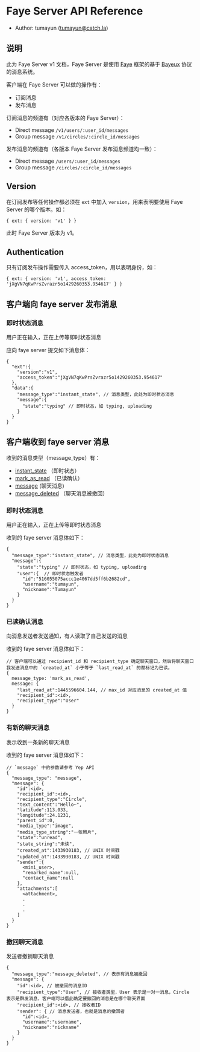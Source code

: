 # Faye Server API Reference

* Author: tumayun (tumayun@catch.la)

<link rel="stylesheet" href="http://yandex.st/highlightjs/6.2/styles/googlecode.min.css">
 
<script src="http://code.jquery.com/jquery-1.7.2.min.js"></script>
<script src="http://yandex.st/highlightjs/6.2/highlight.min.js"></script>
 
<script>hljs.initHighlightingOnLoad();</script>
<script type="text/javascript">
 $(document).ready(function(){
      $("h2,h3,h4,h5,h6").each(function(i,item){
        var tag = $(item).get(0).localName;
        $(item).attr("id","wow"+i);
        $("#category").append('<a class="new'+tag+'" href="#wow'+i+'">'+$(this).text()+'</a></br>');
        $(".newh2").css("margin-left",0);
        $(".newh3").css("margin-left",20);
        $(".newh4").css("margin-left",40);
        $(".newh5").css("margin-left",60);
        $(".newh6").css("margin-left",80);
      });
 });
</script>
<div id="category"></div>

## 说明

此为 Faye Server v1 文档，Faye Server 是使用 [Faye](http://faye.jcoglan.com/) 框架的基于 [Bayeux](http://svn.cometd.org/trunk/bayeux/bayeux.html) 协议的消息系统。

客户端在 Faye Server 可以做的操作有：

* 订阅消息
* 发布消息

订阅消息的频道有（对应各版本的 Faye Server）：

* Direct message `/v1/users/:user_id/messages`
* Group message `/v1/circles/:circle_id/messages`

发布消息的频道有（各版本 Faye Server 发布消息频道均一致）：

* Direct message `/users/:user_id/messages`
* Group message `/circles/:circle_id/messages`

## Version

在订阅发布等任何操作都必须在 `ext` 中加入 `version`，用来表明要使用 Faye Server 的哪个版本。如：

```
{ ext: { version: 'v1' } }
```

此时 Faye Server 版本为 v1。


## Authentication

只有订阅发布操作需要传入 access_token，用以表明身份，如：

```
{ ext: { version: 'v1', access_token: 'jXgVN7qKwPrsZvrazr5o1429260353.954617' } }
```

## 客户端向 faye server 发布消息

### 即时状态消息

用户正在输入，正在上传等即时状态消息

应向 faye server 提交如下消息体：

```
{
  "ext":{
    "version":"v1",
    "access_token":"jXgVN7qKwPrsZvrazr5o1429260353.954617"
  },
  "data":{
    "message_type":"instant_state", // 消息类型，此处为即时状态消息
    "message":{
      "state":"typing" // 即时状态，如 typing, uploading
    }
  }
}
```

## 客户端收到 faye server 消息

收到的消息类型（message_type）有：

* [instant_state](#即时状态消息) （即时状态）
* [mark_as_read](#已读确认消息) （已读确认）
* [message](#有新的聊天消息) (聊天消息)
* [message_deleted](#撤回聊天消息) （聊天消息被撤回）

### 即时状态消息

用户正在输入，正在上传等即时状态消息

收到的 faye server 消息体如下：

```
{
  "message_type":"instant_state", // 消息类型，此处为即时状态消息
  "message":{
    "state":"typing" // 即时状态，如 typing, uploading
    "user":{  // 即时状态触发者
      "id":"516055075accc1e4067dd5ff6b2682cd",
      "username":"tumayun",
      "nickname":"Tumayun"
    }
  }
}
```

### 已读确认消息

向消息发送者发送通知，有人读取了自己发送的消息

收到的 faye server 消息体如下：

```
// 客户端可以通过 recipient_id 和 recipient_type 确定聊天窗口，然后将聊天窗口我发送消息中的 `created_at` 小于等于 `last_read_at` 的都标记为已读。
{
  message_type: 'mark_as_read',
  message: {
    "last_read_at":1445596604.144, // max_id 对应消息的 created_at 值
    "recipient_id":<id>,
    "recipient_type":"User"
  }
}
```

### 有新的聊天消息

表示收到一条新的聊天消息

收到的 faye server 消息体如下：

``` 
// `message` 中的参数请参考 Yep API
{
  "message_type": "message",
  "message": {
    "id":<id>,
    "recipient_id":<id>,
    "recipient_type":"Circle",
    "text_content":"Hello~",
    "latitude":113.033,
    "longitude":24.1231,
    "parent_id":0,
    "media_type":"image",
    "media_type_string":"一张照片",
    "state":"unread",
    "state_string":"未读",
    "created_at":1433930183, // UNIX 时间戳
    "updated_at":1433930183, // UNIX 时间戳
    "sender":{
      <mini_user>,
      "remarked_name":null,
      "contact_name":null
    },
    "attachments":[
      <attachment>,
      .
      .
      .
    ]
  }
}
```

### 撤回聊天消息

发送者撤销聊天消息

```
{
  "message_type":"message_deleted", // 表示有消息被撤回
  "message": {
    "id":<id>, // 被撤回的消息ID
    "recipient_type":"User", // 接收者类型，User 表示是一对一消息，Circle 表示是群发消息，客户端可以借此确定要撤回的消息是在哪个聊天界面
    "recipient_id":<id>, // 接收者ID
    "sender": { // 消息发送者，也就是消息的撤回者
      "id":<id>,
      "username":"username",
      "nickname":"nickname"
    }
  }
}
```
